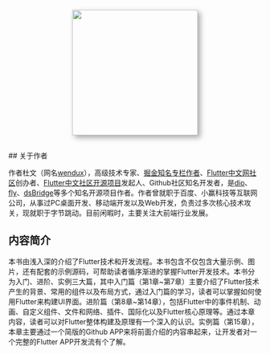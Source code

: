 <div style="text-align:center; padding-bottom:30px"><img style="height:250px;box-shadow: #aaa 5px 5px 10px;" src="../imgs/book.png"/></div>
## 关于作者

作者杜文（网名[wendux](https://github.com/wendux)），高级技术专家、[掘金知名专栏作者](https://juejin.im/user/58211b88a0bb9f0058c25b7f)、[Flutter中文网社区](https://flutterchina.club/)创办者、[Flutter中文社区开源项目](https://github.com/flutterchina)发起人、Github社区知名开发者，是[dio](https://github.com/flutterchina/dio)、[fly](https://github.com/wendux/fly)、[dsBridge](https://github.com/wendux/DSBridge-Android)等多个知名开源项目作者。作者曾就职于百度、小赢科技等互联网公司，从事过PC桌面开发、移动端开发以及Web开发，负责过多次核心技术攻关，现就职于字节跳动。目前闲暇时，主要关注大前端行业发展。

## 内容简介

本书由浅入深的介绍了Flutter技术和开发流程。本书包含不仅包含大量示例、图片，还有配套的示例源码，可帮助读者循序渐进的掌握Flutter开发技术。本书分为入门、进阶、实例三大篇，其中入门篇（第1章~第7章）主要介绍了Flutter技术产生的背景、常用的组件以及布局方式，通过入门篇的学习，读者可以掌握如何使用Flutter来构建UI界面。进阶篇（第8章~第14章），包括Flutter中的事件机制、动画、自定义组件、文件和网络、插件、国际化以及Flutter核心原理等。通过本章内容，读者可以对Flutter整体构建及原理有一个深入的认识。实例篇（第15章），本章主要通过一个简版的Github APP来将前面介绍的内容串起来，让开发者对一个完整的Flutter APP开发流有个了解。
